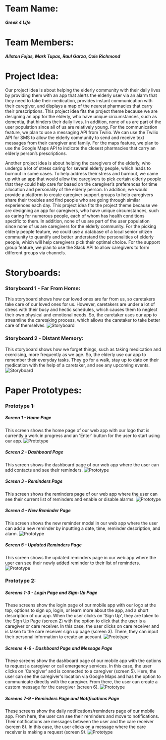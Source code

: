 # Team Name: 
___Greek 4 Life___

# Team Members: 
___Allston Fojas, Mark Tupas, Raul Garza, Cole Richmond___

# Project Idea:
Our project idea is about helping the elderly community with their daily lives by providing them with an app that alerts the elderly user via an alarm that they need to take their medication, provides instant communication with their caregiver, and displays a map of the nearest pharmacies that carry their prescriptions. This project idea fits the project theme because we are designing an app for the elderly, who have unique circumstances, such as dementia, that hinders their daily lives. In addition, none of us are part of the user population since all of us are relatively young. For the communication feature, we plan to use a messaging API from Twilio. We can use the Twilio API for SMS to allow the elderly community to send and receive text messages from their caregiver and family. For the maps feature, we plan to use the Google Maps API to indicate the closest pharmacies that carry an elderly person’s prescriptions.

Another project idea is about helping the caregivers of the elderly, who undergo a lot of stress caring for several elderly people, which leads to burnout in some cases. To help address their stress and burnout, we came up with an app that would allow the caregivers to pick certain elderly people that they could help care for based on the caregiver’s preferences for time allocation and personality of the elderly person. In addition, we would provide a platform to create caregiver support groups to help caregivers share their troubles and find people who are going through similar experiences each day. This project idea fits the project theme because we are designing an app for caregivers, who have unique circumstances, such as caring for numerous people, each of whom has health conditions specific to them. In addition, none of us are part of the user population since none of us are caregivers for the elderly community. For the picking elderly people feature, we could use a database of a local senior citizen community to quantify and better understand the personalities of elderly people, which will help caregivers pick their optimal choice. For the support group feature, we plan to use the Slack API to allow caregivers to form different groups via channels.

# Storyboards:
### Storyboard 1 - Far From Home:
This storyboard shows how our loved ones are far from us, so caretakers take care of our loved ones for us. However, caretakers are under a lot of stress with their busy and hectic schedules, which causes them to neglect their own physical and emotional needs. So, the caretaker uses our app to streamline the caretaking process, which allows the caretaker to take better care of themselves.
![Storyboard](/milestone1_pics/storyboard01.jpg)
### Storyboard 2 - Distant Memory:
This storyboard shows how we forget things, such as taking medication and exercising, more frequently as we age. So, the elderly use our app to remember their everyday tasks. They go for a walk, stay up to date on their medication with the help of a caretaker, and see any upcoming events.
![Storyboard](/milestone1_pics/storyboard02.jpg)

# Paper Prototypes:
### Prototype 1:
##### Screen 1 - Home Page
This screen shows the home page of our web app with our logo that is currently a work in progress and an 'Enter' button for the user to start using our app.
![Prototype](/milestone1_pics/Elderly%201.png)
##### Screen 2 - Dashboard Page
This screen shows the dashboard page of our web app where the user can add contacts and see their reminders.
![Prototype](/milestone1_pics/Elderly%202.png)
##### Screen 3 - Reminders Page
This screen shows the reminders page of our web app where the user can see their current list of reminders and enable or disable alarms.
![Prototype](/milestone1_pics/Elderly%203.png)
##### Screen 4 - New Reminder Page
This screen shows the new reminder modal in our web app where the user can add a new reminder by inputting a date, time, reminder description, and alarm.
![Prototype](/milestone1_pics/Elderly%204.png)
##### Screen 5 - Updated Reminders Page
This screen shows the updated reminders page in our web app where the user can see their newly added reminder to their list of reminders.
![Prototype](/milestone1_pics/Elderly%205.png)
### Prototype 2:
##### Screens 1-3 - Login Page and Sign-Up Page
These screens show the login page of our mobile app with our logo at the top, options to sign up, login, or learn more about the app, and a short description of our app. When the user clicks on 'Sign Up', they are taken to the Sign Up Page (screen 2) with the option to click that the user is a caregiver or care receiver. In this case, the user clicks on care receiver and is taken to the care receiver sign up page (screen 3). There, they can input their personal information to create an account.
![Prototype](/milestone1_pics/IMG_1700.JPG)
##### Screens 4-6 - Dashboard Page and Message Page
These screens show the dashboard page of our mobile app with the options to request a caregiver or call emergency services. In this case, the user clicks on 'Caregiver' and is connected to a caregiver (screen 5). Here, the user can see the caregiver's location via Google Maps and has the option to communicate directly with the caregiver. From there, the user can create a custom message for the caregiver (screen 6).
![Prototype](/milestone1_pics/IMG_1701.JPG)
##### Screens 7-9 - Reminders Page and Notifications Page
These screens show the daily notifications/reminders page of our mobile app. From here, the user can see their reminders and move to notifications. Their notifications are messages between the user and the care receiver (screen 8). In this case, the user clicks on a message where the care receiver is making a request (screen 9).
![Prototype](/milestone1_pics/IMG_1702.JPG)
